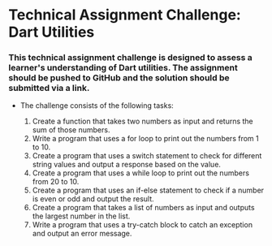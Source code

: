 # Technical Assignment Challenge: Dart Utilities

### This technical assignment challenge is designed to assess a learner's understanding of Dart utilities. The assignment should be pushed to GitHub and the solution should be submitted via a link.


- The challenge consists of the following tasks:

    1. Create a function that takes two numbers as input and returns the sum of those numbers.
    2. Write a program that uses a for loop to print out the numbers from 1 to 10.
    3. Create a program that uses a switch statement to check for different string values and output a response based on the value.
    4. Create a program that uses a while loop to print out the numbers from 20 to 10.
    5. Create a program that uses an if-else statement to check if a number is even or odd and output the result.
    6. Create a program that takes a list of numbers as input and outputs the largest number in the list.
    7. Write a program that uses a try-catch block to catch an exception and output an error message.
